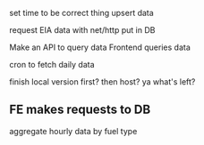 set time to be correct thing
upsert data

request EIA data with net/http
put in DB

Make an API to query data
Frontend queries data

cron to fetch daily data

finish local version first? 
then host?
ya
what's left?


FE makes requests to DB
- 

aggregate hourly data by fuel type